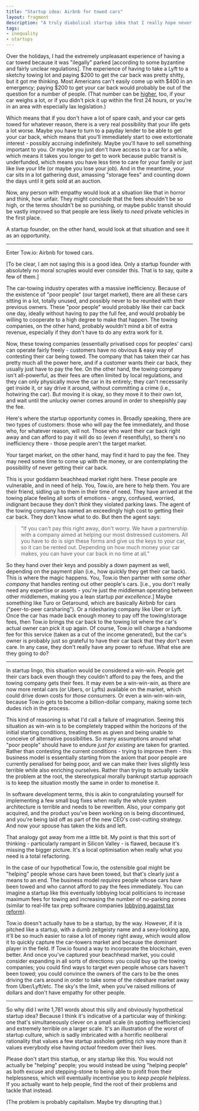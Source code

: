 ```yaml
---
title: "Startup idea: Airbnb for towed cars"
layout: fragment
description: "A truly diabolical startup idea that I really hope never actually materialises."
tags:
- inequality
- startups
---
```


Over the holidays, I had the extremely unpleasant experience of having a car towed because it was "ilegally" parked [according to some byzantine and fairly unclear regulations]. The experience of having to take a Lyft to a sketchy towing lot and paying $200 to get the car back was pretty shitty, but it got me thinking. Most Americans can't easily come up with $400 in an emergency; paying $200 to get your car back would probably be out of the question for a number of people. (That number can be [higher](https://personalfinance.costhelper.com/towed-vehicle.html), too, if your car weighs a lot, or if you didn't pick it up within the first 24 hours, or you're in an area with especially lax legislation.)

Which means that if you don't have a lot of spare cash, and your car gets towed for whatever reason, there is a very real possibility that your life gets a lot worse. Maybe you have to turn to a payday lender to be able to get your car back, which means that you'll immediately start to owe extortionate interest - possibly accruing indefinitely. Maybe you'll have to sell something important to you. Or maybe you just don't have access to a car for a while, which means it takes you longer to get to work because public transit is underfunded, which means you have less time to care for your family or just like live your life (or maybe you lose your job). And in the meantime, your car sits in a lot gathering dust, amassing "storage fees" and counting down the days until it gets sold at an auction.

Now, any person with empathy would look at a situation like that in horror and think, how unfair. They might conclude that the fees shouldn't be so high, or the terms shouldn't be so punishing, or maybe public transit should be vastly improved so that people are less likely to _need_ private vehicles in the first place.

A startup founder, on the other hand, would look at that situation and see it as an opportunity.

***

Enter Tow.io: Airbnb for towed cars.

\[To be clear, I am not saying this is a good idea. Only a startup founder with absolutely no moral scruples would ever consider this. That is to say, quite a few of them.\]

The car-towing industry operates with a massive inefficiency. Because of the existence of "poor people" (our target market), there are all these cars sitting in a lot, totally unused, and possibly never to be reunited with their previous owners. These "poor people" would probably like their car back one day, ideally without having to pay the full fee, and would probably be willing to cooperate to a high degree to make that happen. The towing companies, on the other hand, probably wouldn't mind a bit of extra revenue, especially if they don't have to do any extra work for it.

Now, these towing companies (essentially privatised cops for peoples' cars) can operate fairly freely - customers have no obvious & easy way of contesting their car being towed. The company that has taken their car has pretty much all the power here, and if a customer wants their car back, they usually just have to pay the fee. On the other hand, the towing company isn't all-powerful, as their fees are often limited by local regulations, and they can only physically move the car in its entirely; they can't necessarily get inside it, or say drive it around, without committing a crime (i.e., hotwiring the car). But moving it is okay, so they move it to their own lot, and wait until the unlucky owner comes around in order to sheepishly pay the fee.

Here's where the startup opportunity comes in. Broadly speaking, there are two types of customers: those who will pay the fee immediately, and those who, for whatever reason, will not. Those who want their car back right away and can afford to pay it will do so (even if resentfully), so there's no inefficiency there - those people aren't the target market.

Your target market, on the other hand, may find it hard to pay the fee. They may need some time to come up with the money, or are contemplating the possibility of never getting their car back.

This is your goddamn beachhead market right here. These people are vulnerable, and in need of help. You, Tow.io, are here to help them. You are their friend, sidling up to them in their time of need. They have arrived at the towing place feeling all sorts of emotions - angry, confused, worried, indignant because they don't _think_ they violated parking laws. The agent of the towing company has named an exceedingly high cost to getting their car back. They don't know what to do. But then the agent says:

> "If you can't pay this right away, don't worry. We have a partnership with a company aimed at helping our most distressed customers. All you have to do is sign these forms and give us the keys to your car, so it can be rented out. Depending on how much money your car makes, you can have your car back in no time at all."

So they hand over their keys and possibly a down payment as well, depending on the payment plan (i.e., how quickly they get their car back). This is where the magic happens. You, Tow.io then partner with _some other company_ that handles renting out other people's cars. \[i.e., you don't really need any expertise or assets - you're just the middleman operating between other middlemen, making you a lean startup _par excellence_.\] Maybe something like Turo or Getaround, which are basically Airbnb for cars ("peer-to-peer carsharing"). Or a ridesharing company like Uber or Lyft. Once the car has made back enough money to pay off the towing/storage fees, then Tow.io brings the car back to the towing lot where the car's actual owner can pick it up again. Of course, Tow.io will charge a handsome fee for this service (taken as a cut of the income generated), but the car's owner is probably just so grateful to have their car back that they don't even care. In any case, they don't really have any power to refuse. What else are they going to do?

***

In startup lingo, this situation would be considered a win-win. People get their cars back even though they couldn't afford to pay the fees, and the towing company gets their fees. It may even be a win-win-win, as there are now more rental cars (or Ubers, or Lyfts) available on the market, which could drive down costs for _those_ consumers. Or even a win-win-win-win, because Tow.io gets to become a billion-dollar company, making some tech dudes rich in the process.

This kind of reasoning is what I'd call a failure of imagination. Seeing this situation as win-win is to be completely trapped within the horizons of the initial starting conditions, treating them as given and being unable to conceive of alternative possibilities. So many assumptions around what "poor people" should have to endure _just for existing_ are taken for granted. Rather than contesting the current conditions - trying to improve them - this business model is essentially starting from the axiom that poor people are currently penalised for being poor, and we can make their lives slightly less terrible while also enriching ourselves. Rather than trying to actually tackle the problem at the root, the stereotypical morally bankrupt startup approach is to keep the situation mostly the same in order to monetise it.

In software development terms, this is akin to congratulating yourself for implementing a few small bug fixes when really the whole system architecture is terrible and needs to be rewritten. Also, your company got acquired, and the product you've been working on is being discontinued, and you're being laid off as part of the new CEO's cost-cutting strategy. And now your spouse has taken the kids and left.

That analogy got away from me a little bit. My point is that this sort of thinking - particularly rampant in Silicon Valley - is flawed, because it's missing the bigger picture. It's a local optimisation when really what you need is a total refactoring.

In the case of our hypothetical Tow.io, the ostensible goal might be "helping" people whose cars have been towed, but that's clearly just a means to an end. The business model _requires_ people whose cars have been towed and who cannot afford to pay the fees immediately. You can imagine a startup like this eventually lobbying local politicians to increase maximum fees for towing and increasing the number of no-parking zones (similar to real-life tax prep software companies [lobbying against tax reform](https://www.propublica.org/article/filing-taxes-could-be-free-simple-hr-block-intuit-lobbying-against-it)).

Tow.io doesn't actually have to be a startup, by the way. However, if it is pitched like a startup, with a dumb zeitgeisty name and a sexy-looking app, it'll be so much easier to raise a lot of money right away, which would allow it to quickly capture the car-towers market and because the dominant player in the field. If Tow.io found a way to incorporate the blockchain, even better. And once you've captured your beachhead market, you could consider expanding in all sorts of directions: you could buy up the towing companies; you could find ways to target even people whose cars haven't been towed; you could convince the owners of the cars to be the ones driving the cars around in order to take some of the rideshare market away from Uber/Lyft/etc. The sky's the limit, when you've raised millions of dollars and don't have empathy for other people.

***

So why did I write 1,781 words about this silly and obviously hypothetical startup idea? Because I think it's indicative of a particular way of thinking: one that's simultaneously clever on a small scale (in spotting inefficiencies) and extremely terrible on a larger scale. It's an illustration of the worst of startup culture, which is sadly imbricated with a horrific neoliberal rationality that values a few startup assholes getting rich way more than it values everybody else having _actual_ freedom over their lives.

Please don't start this startup, or any startup like this. You would not actually be "helping" people; you would instead be using "helping people" as both excuse and stepping-stone to being able to profit from their helplessness, which will eventually incentivise you to _keep people helpless_. If you actually want to help people, find the root of their problems and tackle that instead.

(The problem is probably capitalism. Maybe try disrupting that.)
